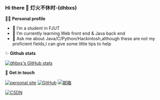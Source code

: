 ### Hi there 👋 灯火不休时-(dhbxs)


👨‍🎓 **Personal profile**
- 🔭 I’m a student in FJUT
- 🌱 I’m currently learning Web front end & Java back end
- 💬 Ask me about Java/C/Python/Hackintosh,although these are not my proficient fields,I can give some little tips to help

✨ **Github stats**  

[![dhbxs's GitHub stats](https://github-readme-stats.vercel.app/api?username=dhbxs&hide=prs,contribs&show_icons=true&theme=nord)](https://github.com/dmaner/github-readme-stats)

:hankey: **Get in touch**

[![personal site](https://img.shields.io/badge/个人网站-pink)](https://blog.dhbxs.top/)
[![GitHub](https://img.shields.io/badge/GitHub-grey?logo=github)](https://github.com/dhbxs)
[![邮箱](https://img.shields.io/badge/mail-blue?logo=Minutemailer)](mailto:yao@mail.dhbxs.top/)

[![CSDN](https://img.shields.io/badge/CSDN-red?logo=Codio)](https://blog.csdn.net/ChaoYang_183)
